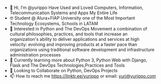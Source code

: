 - 👋 Hi, I’m @yurippo Have Used and Loved Computers, Information, Telecommunication Systems and Apps My Entire Life
- 🤓 Student @ Alura+FIAP University one of the Most Important Technology Ecosystems, Schools in LATAM 
- 👀 Interested in Python and The DevOps Movement a combination of cultural philosophies, practices, and tools that increase an organization's ability to deliver     applications and services at high velocity: evolving and improving products at a faster pace than organizations using traditional software development and infrastructure administration processes
- 🌱 Currently learning more about Python 3, Python Web with Django, Flask and The DevOps Technologies,Practices and Tools  
- 💞️ Looking to Collaborate on Python, DevOps Projects
- 📫 How to reach me https://linktr.ee/yurippo or email: yuri@yurippo.com

<!---
yurippo/yurippo is a ✨ special ✨ repository because its `README.md` (this file) appears on your GitHub profile.
You can click the Preview link to take a look at your changes.
--->
